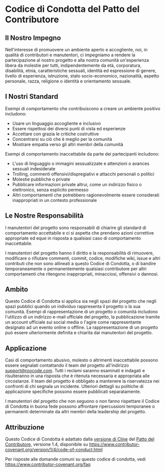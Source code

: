 # Codice di Condotta del Patto del Contributore

## Il Nostro Impegno

Nell'interesse di promuovere un ambiente aperto e accogliente, noi, in qualità di
contributori e manutentori, ci impegniamo a rendere la partecipazione al nostro progetto e
alla nostra comunità un'esperienza libera da molestie per tutti, indipendentemente da età, corporatura,
disabilità, etnia, caratteristiche sessuali, identità ed espressione di genere,
livello di esperienza, istruzione, stato socio-economico, nazionalità, aspetto
personale, razza, religione o identità e orientamento sessuale.

## I Nostri Standard

Esempi di comportamento che contribuiscono a creare un ambiente positivo
includono:

- Usare un linguaggio accogliente e inclusivo
- Essere rispettosi dei diversi punti di vista ed esperienze
- Accettare con grazia le critiche costruttive
- Concentrarsi su ciò che è meglio per la comunità
- Mostrare empatia verso gli altri membri della comunità

Esempi di comportamento inaccettabile da parte dei partecipanti includono:

- L'uso di linguaggio o immagini sessualizzate e attenzioni o
  avances sessuali indesiderate
- Trolling, commenti offensivi/dispregiativi e attacchi personali o politici
- Molestie pubbliche o private
- Pubblicare informazioni private altrui, come un indirizzo fisico o elettronico,
  senza esplicito permesso
- Altri comportamenti che potrebbero ragionevolmente essere considerati inappropriati in un
  contesto professionale

## Le Nostre Responsabilità

I manutentori del progetto sono responsabili di chiarire gli standard di comportamento
accettabile e ci si aspetta che prendano azioni correttive appropriate ed eque in
risposta a qualsiasi caso di comportamento inaccettabile.

I manutentori del progetto hanno il diritto e la responsabilità di rimuovere, modificare o
rifiutare commenti, commit, codice, modifiche wiki, issue e altri contributi
che non sono allineati a questo Codice di Condotta, o di bandire temporaneamente o
permanentemente qualsiasi contributore per altri comportamenti che ritengono inappropriati,
minacciosi, offensivi o dannosi.

## Ambito

Questo Codice di Condotta si applica sia negli spazi del progetto che negli spazi pubblici
quando un individuo rappresenta il progetto o la sua comunità. Esempi di
rappresentazione di un progetto o comunità includono l'utilizzo di un indirizzo e-mail ufficiale del progetto,
la pubblicazione tramite un account ufficiale sui social media o l'agire come rappresentante designato
ad un evento online o offline. La rappresentazione di un progetto può essere
ulteriormente definita e chiarita dai manutentori del progetto.

## Applicazione

Casi di comportamento abusivo, molesto o altrimenti inaccettabile possono essere
segnalati contattando il team del progetto all'indirizzo support@roocode.com. Tutti i reclami
saranno esaminati e indagati e risulteranno in una risposta che
è ritenuta necessaria e appropriata alle circostanze. Il team del progetto è
obbligato a mantenere la riservatezza nei confronti di chi segnala un incidente.
Ulteriori dettagli su politiche di applicazione specifiche possono essere pubblicati separatamente.

I manutentori del progetto che non seguono o non fanno rispettare il Codice di Condotta in buona
fede possono affrontare ripercussioni temporanee o permanenti determinate da altri
membri della leadership del progetto.

## Attribuzione

Questo Codice di Condotta è adattato dalla [versione di Cline][cline_coc] del [Patto del Contributore][homepage], versione 1.4,
disponibile su https://www.contributor-covenant.org/version/1/4/code-of-conduct.html

[cline_coc]: https://github.com/cline/cline/blob/main/CODE_OF_CONDUCT.md
[homepage]: https://www.contributor-covenant.org

Per risposte alle domande comuni su questo codice di condotta, vedi
https://www.contributor-covenant.org/faq
